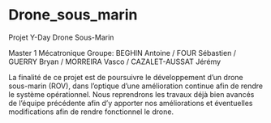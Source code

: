 # Drone_sous_marin
Projet Y-Day Drone Sous-Marin

Master 1 Mécatronique 
Groupe: BEGHIN Antoine / FOUR Sébastien / GUERRY Bryan / MORREIRA Vasco / CAZALET-AUSSAT Jérémy


La finalité de ce projet est de poursuivre le développement d’un drone sous-marin (ROV), dans l’optique d’une amélioration continue afin de rendre le système opérationnel. Nous reprendrons les travaux déjà bien avancés de l’équipe précédente afin d’y apporter nos améliorations et éventuelles modifications afin de rendre fonctionnel le drone.

